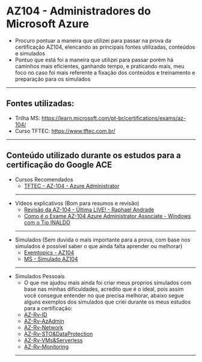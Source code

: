 # AZ104 - Administradores do Microsoft Azure
* Procuro pontuar a maneira que utilizei para passar na prova da certificação AZ104, elencando as principais fontes utilizadas, conteúdos e simulados
* Pontuo que está foi a maneira que utilizei para passar porém há caminhos mais eficientes, ganhando tempo, e praticando mais, meu foco no caso foi mais referente a fixação dos conteúdos e treinamento e preparação para os simulados
---
## Fontes utilizadas:
  * Trilha MS: https://learn.microsoft.com/pt-br/certifications/exams/az-104/
  * Curso TFTEC: https://www.tftec.com.br/
----
## **Conteúdo utilizado durante os estudos para a certificação do Google ACE**
* Cursos Recomendados 
  - [TFTEC - AZ-104 - Azure Administrator](https://www.tftecprime.com.br/ead/course/az-104/) 
  ---
* Vídeos explicativos (Bom para resumos e revisão)
  - [Revisão da AZ-104 - Última LIVE! - Raphael Andrade](https://www.youtube.com/watch?v=sOus3ogKRDU)
  - [Como é o Exame AZ-104 Azure Administrator Associate - Windows com o Tio INALDO](https://www.youtube.com/watch?v=ywx_mvs3Ju4)
  ---
* Simulados (Sem duvida o mais importante para a prova, com base nos simulados é possível saber o que ainda falta aprender ou melhorar)
  - [Exemtopics - AZ104](https://www.examtopics.com/exams/microsoft/az-104/?gclid=CjwKCAjwov6hBhBsEiwAvrvN6LSj3uhgUN3EpIRPHWR1kkfaioubGhwsD2qoX6IfyQOnhlI-HbBBuRoCd_UQAvD_BwE) 
  - [MS - Simulado AZ104](https://learn.microsoft.com/pt-br/certifications/exams/az-104/practice/assessment?assessment-type=practice&assessmentId=21&wt.mc_id=practiceassessmentslaunch_blog_blog_wwl_xcsa&source=docs)
  ---
 * Simulados Pessoais 
   - O que me ajudou mais ainda foi criar meus proprios simulados com base nas minhas dificuldades, acredito que é o ideal, pois assim você consegue entender no que precisa melhorar, abaixo segue alguns exemplos dos simulados que criei durante os meus estudos para a certificação:
   - [AZ-Rv-ID](https://docs.google.com/forms/d/e/1FAIpQLSfRS2oZqxVEy0m2yJlMPqk75zpc26FalcT72cbyo-voOySTOw/viewform)
   - [AZ-Rv-AzAdmin](https://docs.google.com/forms/d/e/1FAIpQLSe7EPrNxzWpneTx5pquxKEhuN98XlEbJvfrMGr-BYuXeDAg-w/viewform)
   - [AZ-Rv-Network](https://docs.google.com/forms/d/e/1FAIpQLSc7NMinRpb7m1abuW0tE2Glwj3yNugziRllopBcm1vTz8D2YA/viewform)
   - [AZ-Rv-STO&DataProtection](https://docs.google.com/forms/d/e/1FAIpQLSdhld9zKyqLKtlnT0rzz7jP9n65qIpG5VonQoZkkhEcsdKwZg/viewform)
   - [AZ-Rv-VMs&Serverless](https://docs.google.com/forms/d/e/1FAIpQLSejVtxlAmZK-LyXprPQhQuKWuU4mSxVQjbYdZK4GZ9nyKKW7g/viewform)
   - [AZ-Rv-Monitoring](https://docs.google.com/forms/d/e/1FAIpQLSeyfooM7UUuRt2rCFUbhZtd08Ktz8WmtgIgX2xEsX--PAhW-A/viewform)
   ---
